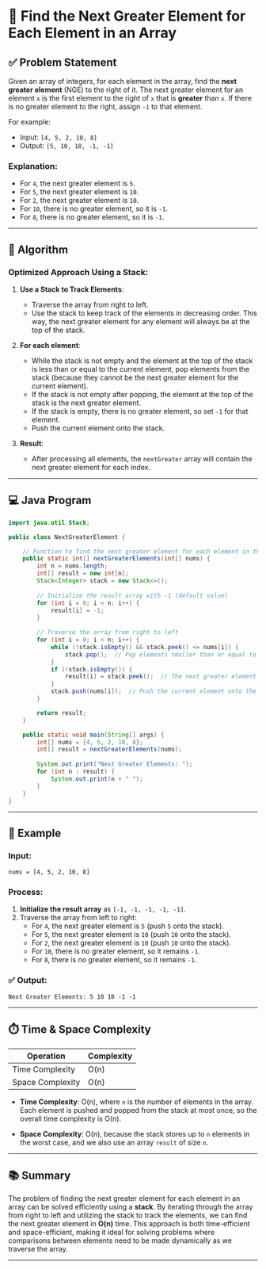 
# 🔢 Find the Next Greater Element for Each Element in an Array

## ✅ Problem Statement

Given an array of integers, for each element in the array, find the **next greater element** (NGE) to the right of it. The next greater element for an element `x` is the first element to the right of `x` that is **greater** than `x`. If there is no greater element to the right, assign `-1` to that element.

For example:
- Input: `[4, 5, 2, 10, 8]`
- Output: `[5, 10, 10, -1, -1]`
  
### Explanation:
- For `4`, the next greater element is `5`.
- For `5`, the next greater element is `10`.
- For `2`, the next greater element is `10`.
- For `10`, there is no greater element, so it is `-1`.
- For `8`, there is no greater element, so it is `-1`.

---

## 🧠 Algorithm

### Optimized Approach Using a Stack:

1. **Use a Stack to Track Elements**:
   - Traverse the array from right to left.
   - Use the stack to keep track of the elements in decreasing order. This way, the next greater element for any element will always be at the top of the stack.
   
2. **For each element**:
   - While the stack is not empty and the element at the top of the stack is less than or equal to the current element, pop elements from the stack (because they cannot be the next greater element for the current element).
   - If the stack is not empty after popping, the element at the top of the stack is the next greater element.
   - If the stack is empty, there is no greater element, so set `-1` for that element.
   - Push the current element onto the stack.

3. **Result**:
   - After processing all elements, the `nextGreater` array will contain the next greater element for each index.

---

## 💻 Java Program

```java
import java.util.Stack;

public class NextGreaterElement {

    // Function to find the next greater element for each element in the array
    public static int[] nextGreaterElements(int[] nums) {
        int n = nums.length;
        int[] result = new int[n];
        Stack<Integer> stack = new Stack<>();
        
        // Initialize the result array with -1 (default value)
        for (int i = 0; i < n; i++) {
            result[i] = -1;
        }
        
        // Traverse the array from right to left
        for (int i = 0; i < n; i++) {
            while (!stack.isEmpty() && stack.peek() <= nums[i]) {
                stack.pop();  // Pop elements smaller than or equal to nums[i]
            }
            if (!stack.isEmpty()) {
                result[i] = stack.peek();  // The next greater element
            }
            stack.push(nums[i]);  // Push the current element onto the stack
        }

        return result;
    }

    public static void main(String[] args) {
        int[] nums = {4, 5, 2, 10, 8};
        int[] result = nextGreaterElements(nums);
        
        System.out.print("Next Greater Elements: ");
        for (int n : result) {
            System.out.print(n + " ");
        }
    }
}
```

---

## 📌 Example

### Input:
```
nums = [4, 5, 2, 10, 8]
```

### Process:

1. **Initialize the result array** as `[-1, -1, -1, -1, -1]`.
2. Traverse the array from left to right:
   - For `4`, the next greater element is `5` (push `5` onto the stack).
   - For `5`, the next greater element is `10` (push `10` onto the stack).
   - For `2`, the next greater element is `10` (push `10` onto the stack).
   - For `10`, there is no greater element, so it remains `-1`.
   - For `8`, there is no greater element, so it remains `-1`.

### ✅ Output:
```
Next Greater Elements: 5 10 10 -1 -1
```

---

## ⏱️ Time & Space Complexity

| Operation            | Complexity     |
|----------------------|----------------|
| Time Complexity      | O(n)           |
| Space Complexity     | O(n)           |

- **Time Complexity**: O(n), where `n` is the number of elements in the array. Each element is pushed and popped from the stack at most once, so the overall time complexity is O(n).
  
- **Space Complexity**: O(n), because the stack stores up to `n` elements in the worst case, and we also use an array `result` of size `n`.

---

## 📚 Summary

The problem of finding the next greater element for each element in an array can be solved efficiently using a **stack**. By iterating through the array from right to left and utilizing the stack to track the elements, we can find the next greater element in **O(n)** time. This approach is both time-efficient and space-efficient, making it ideal for solving problems where comparisons between elements need to be made dynamically as we traverse the array.

---
